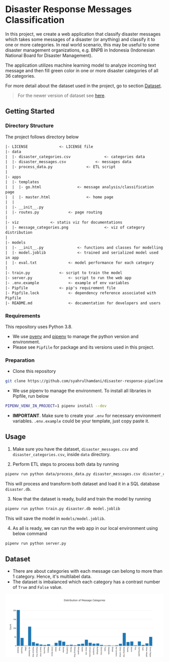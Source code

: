 # Disaster Response Messages Classification

In this project, we create a web application that classify disaster messages which
takes some messages of a disaster (or anything) and classify it to one or more
categories. In real world scenario, this may be useful to some disaster management
organizations, e.g. BNPB in Indonesia (Indonesian National Board for Disaster Management).

The application utilizes machine learning model to analyze incoming text message
and then fill green color in one or more disaster categories of all 36 categories.

For more detail about the dataset used in the project, go to section [Dataset](#Dataset).

> For the newer version of dataset see [here](https://appen.com/datasets/combined-disaster-response-data/).

## Getting Started

### Directory Structure

The project follows directory below
```
|- LICENSE				<- LICENSE file
|- data
|  |- disaster_categories.csv				<- categories data
|  |- disaster_messages.csv				<- messages data
|  |- process_data.py				<- ETL script
|
|- apps
|  |- templates
|  |  |- go.html				<- message analysis/classification page
|  |  |- master.html				<- home page
|  |
|  |- __init__.py
|  |- routes.py				<- page routing
|
|- viz				<- statis viz for documentations
|  |- message_categories.png				<- viz of category distribution
|
|- models
|  |- __init__.py				<- functions and classes for modelling
|  |- model.joblib				<- trained and serialized model used in app
|  |- eval.txt				<- model performance for each category
|
|- train.py				<- script to train the model
|- server.py				<- script to run the web app
|- .env.example				<- example of env variables
|- Pipfile				<- pip's requirement file
|- Pipfile.lock				<- dependency reference associated with Pipfile
|- README.md				<- documentation for developers and users
```

### Requirements

This repository uses Python 3.8.

* We use [pyenv](https://github.com/pyenv/pyenv) and [pipenv](https://github.com/pypa/pipenv) to manage the python version and environment.
* Please see `Pipfile` for package and its versions used in this project.


### Preparation

* Clone this repository
```bash
git clone https://github.com/syahrulhamdani/disaster-response-pipeline
```
* We use pipenv to manage the environment. To install all libraries in Pipfile,
run below

```bash
PIPENV_VENV_IN_PROJECT=1 pipenv install --dev
```

* **IMPORTANT**. Make sure to create your `.env` for necessary environment variables.
`.env.example` could be your template, just copy paste it.


## Usage

1. Make sure you have the dataset, `disaster_messages.csv` and `disaster_categories.csv`, inside `data`
directory.

2. Perform ETL steps to process both data by running

```bash
pipenv run python data/process_data.py disaster_messages.csv disaster_categories.csv disaster.db
```

This will process and transform both dataset and load it in a SQL database `disaster.db`.

3. Now that the dataset is ready, build and train the model by running

```bash
pipenv run python train.py disaster.db model.joblib
```

This will save the model in `models/model.joblib`.

4. As all is ready, we can run the web app in our local environment using below command

```bash
pipenv run python server.py
```

## Dataset

* There are about categories with each message can belong to more than 1 category.
Hence, it's multilabel data.
* The dataset is imbalanced which each category has a contrast number of `True` and `False` value.

![](viz/message_categories.png)
